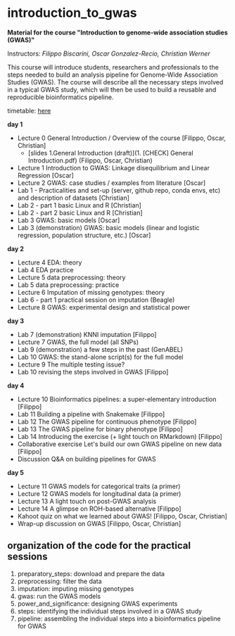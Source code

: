# introduction_to_gwas

**Material for the course "Introduction to genome-wide association studies (GWAS)"**

Instructors: *Filippo Biscarini, Oscar Gonzalez-Recio, Christian Werner*

This course will introduce students, researchers and professionals to the steps needed to build an analysis pipeline for Genome-Wide Association Studies (GWAS). The course will describe all the necessary steps involved in a typical GWAS study, which will then be used to build a reusable and reproducible bioinformatics pipeline.

timetable: [here](https://docs.google.com/spreadsheets/d/1Cy8vBD6I_no8UPzYPU9bz7ASWyI3bc4Y9vcdr5S1TBw/edit#gid=0)

**day 1**

- Lecture 0	General Introduction / Overview of the course [Filippo, Oscar, Christian]
    -   [slides 1.General Introduction (draft)](1. [CHECK] General Introduction.pdf) (Filippo, Oscar, Christian)
- Lecture 1	Introduction to GWAS: Linkage disequilibrium and Linear Regression [Oscar]
- Lecture 2	GWAS: case studies / examples from literature [Oscar]
- Lab 1 - Practicalities and set-up (server, github repo, conda envs, etc) and description of datasets [Christian]
- Lab 2 - part 1   basic Linux and R [Christian]
- Lab 2 - part 2	basic Linux and R [Christian]
- Lab 3	GWAS: basic models [Oscar]
- Lab 3 (demonstration)    GWAS: basic models (linear and logistic regression, population structure, etc.) [Oscar]

**day 2**

- Lecture 4 EDA: theory
- Lab 4    EDA practice
- Lecture 5	data preprocessing: theory
- Lab 5   data preprocessing: practice
- Lecture 6	Imputation of missing genotypes: theory
- Lab 6 - part 1    practical session on imputation (Beagle)
- Lecture 8 GWAS: experimental design and statistical power

**day 3**

- Lab 7 (demonstration) KNNI imputation [Filippo]
- Lecture 7 GWAS, the full model (all SNPs)
- Lab 9 (demonstration)  a few steps in the past (GenABEL)
- Lab 10   GWAS: the stand-alone script(s) for the full model
- Lecture 9 The multiple testing issue?
- Lab 10  revising the steps involved in GWAS [Filippo]

**day 4**

- Lecture 10   Bioinformatics pipelines: a super-elementary introduction [Filippo]
- Lab 11    Building a pipeline with Snakemake [Filippo]
- Lab 12   The GWAS pipeline for continuous phenotype [Filippo]
- Lab 13   The GWAS pipeline for binary phenotype [Filippo]
- Lab 14  Introducing the exercise (+ light touch on RMarkdown) [Filippo]
- Collaborative exercise Let's build our own GWAS pipeline on new data [Filippo]
- Discussion Q&A on building pipelines for GWAS

**day 5**

- Lecture 11 GWAS models for categorical traits (a primer) 
- Lecture 12 GWAS models for longitudinal data (a primer)
- Lecture 13   A light touch on post-GWAS analysis
- Lecture 14	A glimpse on ROH-based alternative [Filippo]
- Kahoot quiz on what we learned about GWAS! [Filippo, Oscar, Christian]
- Wrap-up discussion on GWAS [Filippo, Oscar, Christian]

## organization of the code for the practical sessions

1. preparatory_steps: download and prepare the data
2. preprocessing: filter the data
3. imputation: imputing missing genotypes
4. gwas: run the GWAS models
5. power_and_significance: designing GWAS experiments
6. steps: identifying the individual steps involved in a GWAS study
7. pipeline: assembling the individual steps into a bioinformatics pipeline for GWAS
